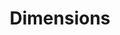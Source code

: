---
layout: default
bigquery: https://console.cloud.google.com/bigquery?p=covid-19-dimensions-ai&page=table&d=data&t=publications
contributors: Digital Science, https://www.digital-science.com/
cost: Free for personal, non-commercial use.
description: Dimensions contains more than 100 million publications, ranging from
  articles published in scholarly journals, books and book chapters, to preprints
  and conference proceedings. All publications are contextualized with linked data
  sets, funding, publications, patents, clinical trials, and policy documents. You
  can also view associated categories, funders, institutions, and researcher profiles.
documentation: https://docs.dimensions.ai/bigquery/index.html
last_edit: Mon, 04 Apr 2022 19:04:00 GMT
location: https://www.dimensions.ai/products/free/
maintained_by: Digital Science, https://www.digital-science.com/
schema_fields: '[''aliases'', ''funder_org_cities'', ''mesh_terms'', ''active_years'',
  ''funding_cad'', ''funding_chf'', ''supporting_grant_ids'', ''organisation_details'',
  ''metrics'', ''acronyms'', ''parent_id'', ''linkout'', ''funding_jpy'', ''categories'',
  ''publication_date'', ''current_assignee'', ''priority_date'', ''funding_amount'',
  ''created_date'', ''category_hrcs_rac'', ''date_imported_gbq'', ''filing_year'',
  ''funder_org'', ''subtitles'', ''associated_publication_arxiv_id'', ''year'', ''editors'',
  ''date'', ''family_id'', ''date_normal'', ''research_org_cities'', ''labels'', ''original_assignee_orgs'',
  ''date_print'', ''jurisdiction'', ''filing_date'', ''date_inserted'', ''expiration_date'',
  ''end_year'', ''assignee_orgs'', ''funder_org_countries'', ''altmetrics'', ''open_access_categories_v2'',
  ''funder_org_state_codes'', ''research_org_country_names'', ''citations'', ''email_address'',
  ''wikipedia_url'', ''cpc'', ''associated_publication_pmid'', ''family_count'', ''category_for'',
  ''journal_lists'', ''priority_year'', ''funding_aud'', ''funding_nzd'', ''address'',
  ''established'', ''category_icrp_ct'', ''volume'', ''legal_events'', ''publication_ids'',
  ''funding_eur'', ''funding_cny'', ''citation_string'', ''language'', ''kind'', ''category_hra'',
  ''category_uoa'', ''book_series_title'', ''interventions'', ''category_hrcs_hc'',
  ''expiration_year'', ''external_ids'', ''original_assignee_countries'', ''investigators'',
  ''conference'', ''types'', ''end_date'', ''family_members_ids'', ''pmid'', ''resulting_publication_ids'',
  ''arxiv_id'', ''source_id'', ''research_org_city_names'', ''funding_gbp'', ''clinical_trial_ids'',
  ''brief_title'', ''repository_url'', ''application_number'', ''researcher_ids'',
  ''type'', ''links'', ''original_title'', ''original_abstract'', ''start_date'',
  ''research_orgs'', ''associated_grant_ids'', ''associated_publication_id'', ''inventor_names'',
  ''funding_details'', ''isbn'', ''publication_year'', ''phase'', ''granted_date'',
  ''resulting_publication_doi'', ''funding_currency'', ''license'', ''associated_publication_doi'',
  ''status'', ''assignee_countries'', ''start_year'', ''pages'', ''open_access_categories'',
  ''patent_ids'', ''description'', ''research_org_state_names'', ''ipcr'', ''funding_usd'',
  ''category_bra'', ''category_sdg'', ''category_icrp_cso'', ''mesh_headings'', ''acronym'',
  ''journal'', ''relationships'', ''conditions'', ''funder_org_acronyms'', ''concepts'',
  ''acknowledgements'', ''id'', ''issue'', ''abstract'', ''category_rcdc'', ''authors'',
  ''eisbn'', ''date_modified'', ''embargo_date'', ''grant_number'', ''research_org_countries'',
  ''proceedings_title'', ''doi'', ''repository_name'', ''gender'', ''research_org_state_codes'',
  ''repository_id'', ''date_online'', ''original_assignee'', ''foa_number'', ''registry'',
  ''current_assignee_orgs'', ''granted_year'', ''name'', ''current_assignee_countries'',
  ''pmcid'', ''funder_orgs'', ''legal_status'', ''publisher'', ''reference_ids'',
  ''citations_count'', ''book_title'', ''funder_countries'', ''filing_status'', ''cited_by_ids'',
  ''title'']'
shortname: dimensions
tags:
- scholarly literature
- patents
- funding
- clinical trials
- academic profiles
terms_of_use: 'Use of both the Dimensions COVID-19 dataset and full Dimensions dataset
  are subject to the Dimensions Terms of use: https://www.dimensions.ai/policies-terms-legal '
title: Dimensions
uuid: dcff88bd-fe6b-4fdb-8159-809bf9d7bc1c
---